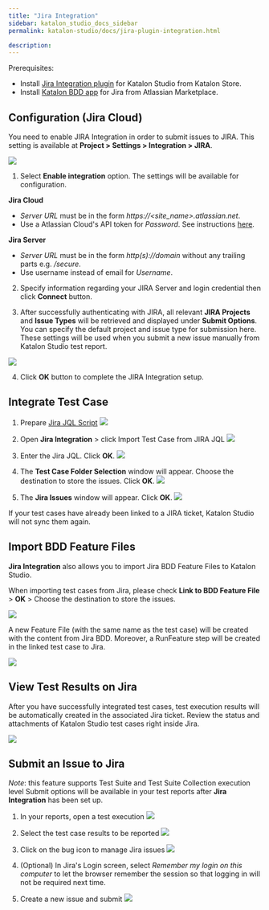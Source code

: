 ```yaml
---
title: "Jira Integration"
sidebar: katalon_studio_docs_sidebar
permalink: katalon-studio/docs/jira-plugin-integration.html

description:
---
```


Prerequisites:
* Install [Jira Integration plugin](https://store.katalon.com/product/3/Jira-Integration) for Katalon Studio from Katalon Store.
* Install [Katalon BDD app](https://marketplace.atlassian.com/apps/1217501/katalon-bdd-test-automation-for-jira) for Jira from Atlassian Marketplace.

## Configuration (Jira Cloud)

You need to enable JIRA Integration in order to submit issues to JIRA. This setting is available at **Project > Settings > Integration > JIRA**.

![](../../images/katalon-studio/docs/jira-plugin-integration/config.png)
1.  Select **Enable integration** option. The settings will be available for configuration.

**Jira Cloud**
* *Server URL* must be in the form *https://<site_name>.atlassian.net*.
* Use a Atlassian Cloud's API token for *Password*. See instructions [here](https://confluence.atlassian.com/cloud/api-tokens-938839638.html).

**Jira Server**
* *Server URL* must be in the form *http(s)://domain* without any trailing parts e.g. */secure*.
* Use username instead of email for *Username*.

2.  Specify information regarding your JIRA Server and login credential then click **Connect** button.


3.  After successfully authenticating with JIRA, all relevant **JIRA Projects** and **Issue Types** will be retrieved and displayed under **Submit Options**. You can specify the default project and issue type for submission here. These settings will be used when you submit a new issue manually from Katalon Studio test report.

![](../../images/katalon-studio/docs/jira-plugin-integration/image2016-11-3-133A533A20.png)


4.  Click **OK** button to complete the JIRA Integration setup.

## Integrate Test Case

1. Prepare [ Jira JQL Script]( https://confluence.atlassian.com/jirasoftwarecloud/advanced-searching-764478330.html )
![](../../images/katalon-studio/docs/jira-plugin-integration/image2017-8-2-113A393A33.png)

2. Open **Jira Integration** > click Import Test Case from JIRA JQL
![](../../images/katalon-studio/docs/jira-plugin-integration/image2017-8-2-113A233A49.png)

3. Enter the Jira JQL. Click **OK**.
![](../../images/katalon-studio/docs/jira-plugin-integration/image2017-8-2-113A413A34.png)

4. The **Test Case Folder Selection** window will appear. Choose the destination to store the issues. Click **OK**.
![](../../images/katalon-studio/docs/jira-plugin-integration/save_test_cases.png)

5. The **Jira Issues** window will appear. Click **OK**.
![](../../images/katalon-studio/docs/jira-plugin-integration/image2016-11-3-143A413A132.png)

If your test cases have already been linked to a JIRA ticket, Katalon Studio will not sync them again.

## Import BDD Feature Files

**Jira Integration** also allows you to import Jira BDD Feature Files to Katalon Studio.

When importing test cases from Jira, please check **Link to BDD Feature File** &gt; **OK** &gt; Choose the destination to store the issues.

![](../../images/katalon-studio/docs/jira-plugin-integration/sample.png)

A new Feature File (with the same name as the test case) will be created with the content from Jira BDD. Moreover, a RunFeature step will be created in the linked test case to Jira.

![](../../images/katalon-studio/docs/jira-plugin-integration/bdd2.png)

## View Test Results on Jira

After you have successfully integrated test cases, test execution results will be automatically created in the associated Jira ticket. Review the status and attachments of Katalon Studio test cases right inside Jira.

![](../../images/katalon-studio/docs/jira-plugin-integration/image2017-8-2-173A563A40.png)

## Submit an Issue to Jira

_Note_: this feature supports Test Suite and Test Suite Collection execution level
Submit options will be available in your test reports after **Jira Integration** has been set up.

1. In your reports, open a test execution
![](../../images/katalon-studio/docs/jira-plugin-integration/image2017-2-22-103A03A4.png)

2. Select the test case results to be reported
![](../../images/katalon-studio/docs/jira-plugin-integration/image2016-11-3-143A153A20.png)

3. Click on the bug icon to manage Jira issues
![](../../images/katalon-studio/docs/jira-plugin-integration/image2016-11-3-143A163A50.png)

4. (Optional) In Jira's Login screen, select *Remember my login on this computer* to let the browser remember the session so that logging in will not be required next time.

5. Create a new issue and submit
![](../../images/katalon-studio/docs/jira-plugin-integration/image2016-11-3-143A323A53.png)

